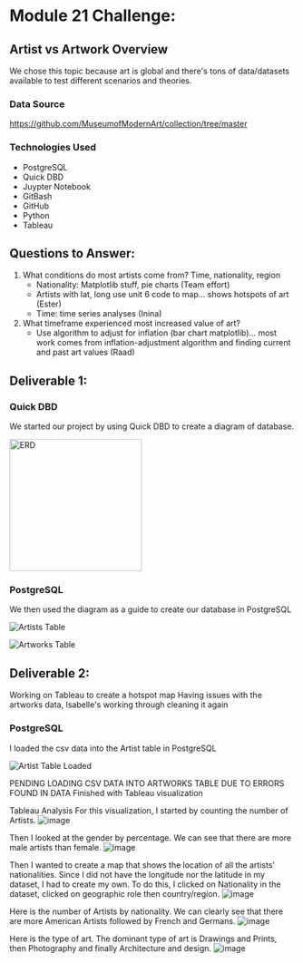 # Module 21 Challenge: 

## Artist vs Artwork Overview
We chose this topic because art is global and there's tons of data/datasets available to test different scenarios and theories. 

### Data Source
https://github.com/MuseumofModernArt/collection/tree/master

### Technologies Used
   - PostgreSQL
   - Quick DBD
   - Juypter Notebook
   - GitBash
   - GitHub
   - Python
   - Tableau
## Questions to Answer:
1. What conditions do most artists come from? Time, nationality, region
   - Nationality: Matplotlib stuff, pie charts (Team effort)
   - Artists with lat, long use unit 6 code to map... shows hotspots of art (Ester)
   - Time: time series analyses (Inina)
2. What timeframe experienced most increased value of art? 
   - Use algorithm to adjust for inflation (bar chart matplotlib)... most work comes from inflation-adjustment algorithm and finding current and past art values (Raad)
    
## Deliverable 1:   
    
### Quick DBD
We started our project by using Quick DBD to create a diagram of database.

<img width="233" alt="ERD" src="https://github.com/Locdintech/UFOs/assets/116410666/c782f138-1e57-4182-b5c5-6a71f01903b8">

### PostgreSQL
We then used the diagram as a guide to create our database in PostgreSQL

![Artists Table](https://github.com/Locdintech/UFOs/assets/116410666/acecdea5-8609-47f3-9e0d-dbc4c2ff96f4)

![Artworks Table](https://github.com/Locdintech/UFOs/assets/116410666/bc2816fa-2706-400b-aa88-113e5c34bf3d)

## Deliverable 2:   
Working on Tableau to create a hotspot map
Having issues with the artworks data, Isabelle's working through cleaning it again

### PostgreSQL
I loaded the csv data into the Artist table in PostgreSQL

![Artist Table Loaded](https://github.com/Locdintech/UFOs/assets/116410666/0b1da34b-21a8-447b-97a1-893a083d5f20)

PENDING LOADING CSV DATA INTO ARTWORKS TABLE DUE TO ERRORS FOUND IN DATA
Finished with Tableau visualization 

Tableau Analysis 
For this visualization, I started by counting the number of Artists.
 ![image](https://github.com/Isabelle-Raad/Final_Project_1/assets/121005128/2e4924b2-388a-4640-ba23-8471a4e0bcb1)

Then I looked at the gender by percentage. We can see that there are more male artists than female.
 ![image](https://github.com/Isabelle-Raad/Final_Project_1/assets/121005128/54e81d01-8198-4e97-b26a-a342b4208c8c)

Then I wanted to create a map that shows the location of all the artists’ nationalities. Since I did not have the longitude nor the latitude in my dataset, I had to create my own. To do this, I clicked on Nationality in the dataset, clicked on geographic role then country/region. 
 ![image](https://github.com/Isabelle-Raad/Final_Project_1/assets/121005128/f6cb704e-1eca-4142-ad9b-608474dab23e)

Here is the number of Artists by nationality. We can clearly see that there are more American Artists followed by French and Germans.
 ![image](https://github.com/Isabelle-Raad/Final_Project_1/assets/121005128/573ef316-aafc-498d-b500-145a72fe314a)

Here is the type of art. The dominant type of art is Drawings and Prints, then Photography and finally Architecture and design.
 ![image](https://github.com/Isabelle-Raad/Final_Project_1/assets/121005128/317a40ea-d82b-4ebe-8b4f-ab93197b9434)


 
